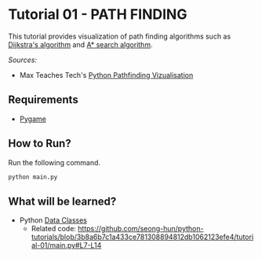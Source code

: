 # Tutorial 01 - PATH FINDING

This tutorial provides visualization of path finding algorithms such as [Dijkstra's algorithm](https://en.wikipedia.org/wiki/Dijkstra%27s_algorithm) and [A\* search algorithm](https://en.wikipedia.org/wiki/A*_search_algorithm).

*Sources:*
- Max Teaches Tech's [Python Pathfinding Vizualisation](https://www.youtube.com/watch?v=QNpUN8gBeLY&t=844s)

## Requirements

- [Pygame](https://www.pygame.org/news)

## How to Run?

Run the following command.

```bash
python main.py
```

## What will be learned?

- Python [Data Classes](https://docs.python.org/3/library/dataclasses.html)
  - Related code:
    https://github.com/seong-hun/python-tutorials/blob/3b8a6b7c1a433ce781308894812db1062123efe4/tutorial-01/main.py#L7-L14
    

